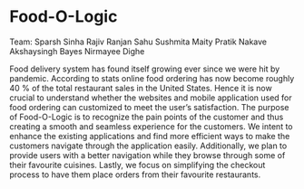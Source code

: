 # Food-O-Logic

Team:
Sparsh Sinha
Rajiv Ranjan Sahu
Sushmita Maity
Pratik Nakave
Akshaysingh Bayes
Nirmayee Dighe


Food delivery system has found itself growing ever since we were hit by pandemic. According to stats online food ordering has now become roughly 40 % of the total restaurant sales in the United States. Hence it is now crucial to understand whether the websites and mobile application used for food ordering can customized to meet the user’s satisfaction.
The purpose of Food-O-Logic is to recognize the pain points of the customer and thus creating a smooth and seamless experience for the customers. We intent to enhance the existing applications and find more efficient ways to make the customers navigate through the application easily. Additionally, we plan to provide users with a better navigation while they browse through some of their favourite cuisines. Lastly, we focus on simplifying the checkout process to have them place orders from their favourite restaurants.
